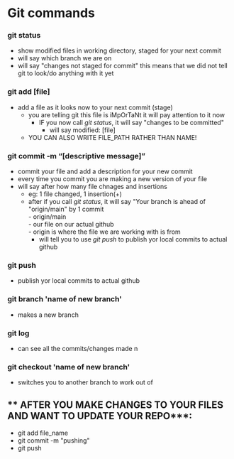 # Git commands

### git status <br>
- show modified files in working directory, staged for your next commit <br>
- will say which branch we are on <br>
- will say "changes not staged for commit" this means that we did not tell git to look/do anything with it yet <br>

### git add [file]<br>
- add a file as it looks now to your next commit (stage)<br>
    - you are telling git this file is iMpOrTaNt it will pay attention to it now <br>
      - IF you now call *git status*, it will say "changes to be committed" <br>
        - will say modified:   [file] <br>
    - YOU CAN ALSO WRITE FILE_PATH RATHER THAN NAME! <br>

### git commit -m “[descriptive message]” <br>
- commit your file and add a description for your new commit  <br>
- every time you commit you are making a new version of your file <br>
-  will say after how many file chnages and insertions <br>
    - eg: 1 file changed, 1 insertion(+) <br>
    -  after if you call *git status*, it will say "Your branch is ahead  of "origin/main" by 1 commit <br>
            - origin/main <br>
                - our file on our actual github <br>
                - origin is where the file we are working with is from <br>
        - will tell you to use *git push* to publish yor local commits to actual github <br>

### git push <br>
-  publish yor local commits to actual github <br>

### git branch 'name of new branch' <br>
- makes a new branch <br>

### git log <br>
- can see all the commits/changes made n<br>

### git checkout 'name of new branch' <br>
- switches you to another branch to work out of <br>

## ** AFTER YOU MAKE CHANGES TO YOUR FILES AND WANT TO UPDATE YOUR REPO***: <br>
- git add file_name<br>
- git commit -m "pushing"<br>
- git push<br>
